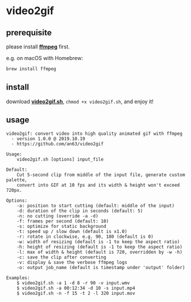 # video2gif

## prerequisite

please install [**ffmpeg**](https://ffmpeg.org/) first.

e.g. on macOS with Homebrew:

```bash
brew install ffmpeg
```

## install

download [**video2gif.sh**](https://github.com/an63/video2gif/blob/master/video2gif.sh), `chmod +x video2gif.sh`, and enjoy it!

## usage

```text
video2gif: convert video into high quality animated gif with ffmpeg
  - version 1.0.0 @ 2019.10.19
  - https://github.com/an63/video2gif

Usage:
    video2gif.sh [options] input_file

Default:
    Cut 5-second clip from middle of the input file, generate custom palette,
    convert into GIF at 10 fps and its width & height won't exceed 720px.

Options:
    -a: position to start cutting (default: middle of the input)
    -d: duration of the clip in seconds (default: 5)
    -n: no cutting (override -a -d)
    -f: frames per second (default: 10)
    -s: optimize for static background
    -t: speed up / slow down (default is x1.0)
    -r: rotate in clockwise, e.g. 90, 180 (default is 0)
    -w: width of resizing (default is -1 to keep the aspect ratio)
    -h: height of resizing (default is -1 to keep the aspect ratio)
    -l: max of width & height (default is 720, overridden by -w -h)
    -c: save the clip after converting
    -v: display & save the verbose ffmpeg logs
    -o: output job_name (default is timestamp under 'output' folder)

Examples:
    $ video2gif.sh -a 1 -d 8 -r 90 -v input.wmv
    $ video2gif.sh -a 00:12:34 -d 10 -s input.mp4
    $ video2gif.sh -n -f 15 -t 2 -l 320 input.mov
```
